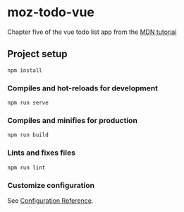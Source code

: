 # moz-todo-vue

Chapter five of the vue todo list app from the [MDN tutorial](https://developer.mozilla.org/en-US/docs/Learn/Tools_and_testing/Client-side_JavaScript_frameworks/Vue_getting_started)

## Project setup
```
npm install
```

### Compiles and hot-reloads for development
```
npm run serve
```

### Compiles and minifies for production
```
npm run build
```

### Lints and fixes files
```
npm run lint
```

### Customize configuration
See [Configuration Reference](https://cli.vuejs.org/config/).
